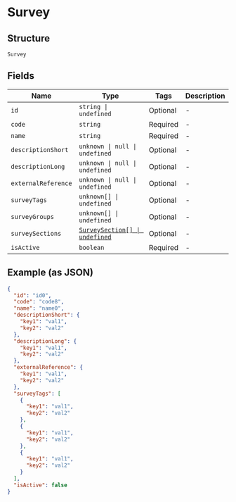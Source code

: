 
# Survey

## Structure

`Survey`

## Fields

| Name | Type | Tags | Description |
|  --- | --- | --- | --- |
| `id` | `string \| undefined` | Optional | - |
| `code` | `string` | Required | - |
| `name` | `string` | Required | - |
| `descriptionShort` | `unknown \| null \| undefined` | Optional | - |
| `descriptionLong` | `unknown \| null \| undefined` | Optional | - |
| `externalReference` | `unknown \| null \| undefined` | Optional | - |
| `surveyTags` | `unknown[] \| undefined` | Optional | - |
| `surveyGroups` | `unknown[] \| undefined` | Optional | - |
| `surveySections` | [`SurveySection[] \| undefined`](../../doc/models/survey-section.md) | Optional | - |
| `isActive` | `boolean` | Required | - |

## Example (as JSON)

```json
{
  "id": "id0",
  "code": "code8",
  "name": "name0",
  "descriptionShort": {
    "key1": "val1",
    "key2": "val2"
  },
  "descriptionLong": {
    "key1": "val1",
    "key2": "val2"
  },
  "externalReference": {
    "key1": "val1",
    "key2": "val2"
  },
  "surveyTags": [
    {
      "key1": "val1",
      "key2": "val2"
    },
    {
      "key1": "val1",
      "key2": "val2"
    },
    {
      "key1": "val1",
      "key2": "val2"
    }
  ],
  "isActive": false
}
```

